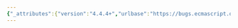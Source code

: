 ```yaml
---
{"_attributes":{"version":"4.4.4+","urlbase":"https://bugs.ecmascript.org/","maintainer":"dherman@mozilla.com"},"bug":{"bug_id":314,"creation_ts":"2012-03-16 14:44:00 -0700","short_desc":"Community Feedback on Harmony numerics","delta_ts":"2015-10-02 14:36:15 -0700","product":"Harmony","component":"Suggestions","version":"unspecified","rep_platform":"All","op_sys":"All","bug_status":"RESOLVED","resolution":"INVALID","see_also":"https://bugs.ecmascript.org/show_bug.cgi?id=309","priority":"Normal","bug_severity":"enhancement","everconfirmed":true,"reporter":{"uid":"roger.andrews","name":"Roger Andrews"},"assigned_to":{"uid":"allen","name":"Allen Wirfs-Brock"},"cc":["jens","lukeh","roger.andrews","utatane.tea"],"long_desc":[{"commentid":774,"comment_count":0,"who":{"uid":"roger.andrews","name":"Roger Andrews"},"bug_when":"2012-03-16 14:44:19 -0700","thetext":"This item is for tracking community feedback and feature requests relating to\nthe Harmony numerics, primarily Number with some crossover into Math issues (but not new Math functions -- see bug 309 for new functions)\n\nAnybody with such feedback should record it as a comment on this bug."},{"commentid":800,"comment_count":1,"who":{"uid":"roger.andrews","name":"Roger Andrews"},"bug_when":"2012-03-18 06:15:49 -0700","thetext":"Re: more constants on Number, especially EPSILON\n\nSeveral additional constants are useful when dealing with IEEE binary64 floating-point numbers like JavaScript's Number.  Most of them are special powers-of-two.\n\nRecall that binary64 numbers have:\n  1  sign bit\n  53 significand bits (including 1 unstored \"hidden\" bit which is assumed '1')\n  11 exponent bits (held biased)\nand special values in the exponent field encode NaNs, Infinities, Zeroes.\nAlso a special value in the exponent field allows \"subnormal\" numbers with reduced precision in the significand and the \"hidden\" bit is made '0', allowing graceful underflow.\n\n\nSummary Proposals:\n\nNumber.EPSILON == 2^-52\nThe difference between 1 and the smallest value >1 that is representable as \na floating-point number.\n(See below for terminology.)\n\nNumber.MAX_INTEGER == 2^53 - 1\nThe maximum integer value that can be stored in a number without losing \nprecision.\n(Technically 2^53 can be stored, but that's an anomaly, see below.)\n\nNumber.MIN_NORMAL == 2^-1022\nThe minimum positive value that can be stored as an IEEE \"normal\" number.\n(The existing Number.MIN_VALUE is a \"subnormal\".)\n\nNumber.MAX_POWTWO == 2^1023\nThe maximum power-of-two that can be stored in a number.\n\n\nNote there is some confusion in the definition of \"machine epsilon\" and \"unit roundoff\" - the definition of EPSILON above is the one we want and the one used in the C library.  More detail later.\n\nNote that it is conventional to have (2^n)-1 as the maximum for a n-bit integer.  Binary64 numbers have 53 bits of precision, so MAX_INTEGER = 2^53-1 = 9007199254740991.  Brendan Eich agrees.\n\n\nJustifications:\n\nEPSILON (defined as 2^-52) is the least-significant bit of the significand\nof a binary64 floating-point number.  Loosely speaking, all the exact value's bits below EPSILON are rounded in the significand to form the EPSILON bit.\n\nThis makes it easy to find the next larger or smaller representable number, and is generally useful.  One specific use is when comparing for approximate equality (despite rounding errors) by ignoring low order significand bits.\n\nMAX_INTEGER is useful when working with integers e.g. prime numbers, factorials, fibonacci numbers - just as MAX_VALUE is useful for full numbers.  If an integer calculation step goes over MAX_INTEGER then the final result is not exact (ignoring power-of-two factors).\n\nMIN_NORMAL is the smallest floating-point number that retains full precision.  If a calculation step goes below this number then the final result is known not to be fully significant but has underflowed (gracefully).  (If a calculation step overflows then we know about it like a punch in the face because the final result is Infinity.)  Numeric functions like ulp, nextUp, nextDown need to handle numbers below MIN_NORMAL carefully.\n\nAlso, MIN_NORMAL is useful for long-range downward scaling.  MIN_VALUE could be used for a slightly longer range, but denormalised numbers can be slower than \"normals\" on some (many?) systems.  See the scaling example below.\n\nMAX_POWTWO is the most significant bit possible in a Number.  This is useful for long-range upward scaling.  It is also useful when taking the ulp of a very large number which cannot be calculated with the usual trick due to overflow (admittedly very few people will get excited by this).\n\n\nHere's an example of scaling using MAX_POWTWO and MIN_NORMAL (many speedups are possible, this simply illustrates the technique):\n\n  // multiply x by 2^n, first taking care for large |n|\n  if (isFinite( n )) {\n    while (n > 1023  &&  1/x != 0) {\n      x *= MAX_POWTWO;\n      n -= 1023;\n    }\n    while (n < -1022  &&  x != 0) {\n      x *= MIN_NORMAL;\n      n += 1022;\n    }\n  }\n  result = x * Math.pow( 2, n );\n\n\nIf these four constants are not present you can roll your own:\n  EPSILON     = 1 / 0x10000000000000;\n  MAX_INTEGER = 0x1FFFFFFFFFFFFF;\n  MIN_NORMAL  = Number.MIN_VALUE * 0x10000000000000;\n  MAX_POWTWO  = 2 / MIN_NORMAL;"},{"commentid":802,"comment_count":2,"who":{"uid":"roger.andrews","name":"Roger Andrews"},"bug_when":"2012-03-20 02:23:12 -0700","thetext":"Re: string representation of -0\n\nThe usefulness of -0 is well-accepted, for those applications which require symmetry about an axis.  (-0 selects the side of a Branch Cut in the Complex plane, and preserves symmetry generally.)  Rightfully -0==0 for those applications which don't care.\n\nJavaScript's arithmetic and mathematical functions handle -0 perfectly.\nFor example:\n    1/-0  -> -Infinity\n    Math.sin(-0)  -> -0\n\nHowever the string representation of -0 is broken due to the definition of the 'ToString' internal function and the string representation methods Number.prototype.toString, Number.prototype.toPrecision, etc, etc.  Thus ES5 does not conform to IEEE754.  See section 9.8.1 of the ES5 Standard: \"ToString Applied to the Number Type\".\n\nOne major consequence of 'ToString' behaviour is that -0 is not preserved in a JSON string, even though the JSON syntax allows it.  Thus simply by transferring data in JSON (without any funny business) one risks a numerical error:\n    JSON.stringify( {x: -0} )  -> '{\"x\":0}'     naughty!\n    JSON.parse( '{\"x\":0}' )    -> {x: 0}\n\nAnother consequence is in the numerical conversion of a single-element Array (bizarrely):\n    +[-0]  -> 0\nbut\n    +[-N]  -> -N   for all N except 0\nOf course\n    +(-0)  -> -0\n\nThe String constructor uses 'ToString', thus:\n    String(-0)  -> \"0\"\n\nThe definitions of the Number.prototype.toString family imply in ES5 that they do not honour -0.  Why?  Implementations have conformed.\nPicking 'toFixed' as one example, thus we have the strangeness:\n    (-0).toFixed(0)  -> \"0\"\nbut\n    (-Number.MIN_VALUE).toFixed(0)  -> \"-0\"\n\n\nFor the set of Number and a suitable codomain in String,\nnote the broken symmetry:\n  'ToString' is surjective but not injective;\n  'ToNumber' is both surjective and injective.\n'ToString' and 'ToNumber' are not inverses:\n    ToNumber(\"-0\")  -> -0\nbut\n    ToString(-0)  -> \"0\"\n\n\nWould it hurt to do the string conversion of -0 right?\nWhen JavaScript's arithmetic and Math handling of -0 is perfect, why go off the rails when it comes to string conversion?"},{"commentid":803,"comment_count":3,"who":{"uid":"roger.andrews","name":"Roger Andrews"},"bug_when":"2012-03-21 05:15:16 -0700","thetext":"Re: hexadecimal exponential literals\n\nThe proposal is to allow literals in the hexadecimal exponential form, just like decimal literals, and following the C99 standard.\n\nIn ES5, hexadecimal literals (e.g. 0x123ABC) can only express moderately small integers, whereas decimal literals can express any Number (e.g. 123.456e78).  Why do hex literals discriminate against big numbers and fractions?\n\nAllowing hexadecimal exponential literals would extend the JavaScript syntax slightly and unambiguously (it would be handled as a lexeme).\n\n\nC99 introduced hexadecimal floating-point literals, see:\nhttp://publib.boulder.ibm.com/infocenter/zos/v1r12/topic/com.ibm.zos.r12.cbclx01/lit_fltpt.htm#lit_fltpt__hex_float_constants\n\nof the general form:\n   [sign]  \"0x\"  [hexdigits]  [\".\" hexdigits]  [\"p\" [sign] decdigits]\n(with the proviso that at least one significant hexdigit must appear).\n\nThe letter 'p' means \"times 2 to the power of\"; and the exponent digits are \ndecimal.  Case is ignored.  The leading sign is not actually part of the literal, but is a unary operator.\n\n(In C the exponent field must appear in order to disambiguate a trailing \n'f' = float flag, but this would not be necessary in JavaScript.)\n\n\nAdvantages of hexadecimal exponential form:\n\n1)  It brings hexadecimal literals into line with decimal literals.\n\n2)  It allows hexadecimal literals to encompass all the *finite* Numbers, just as decimal literals can.  (Hexadecimal 0x1p1024 overflows to Infinity, just like decimal 1e310.)\n\n3)  It enables numeric literals in a well-understood programmer-friendly form (i.e. hexadecimal).  And it supports those of us who think of numbers in their sign-significand-exponent form.\n\n4)  Various useful constants are easily expressed in hexadecimal exponential form.  For example:\n        EPSILON = 0x1p-52\n        MAX_POWTWO = 0x1p1023\ninstead of the messy:\n        EPSILON = 1 / 0x10000000000000\n        MAX_POWTWO = 1 / (Number.MIN_VALUE * 0x8000000000000)\nor the confusing decimal:\n        EPSILON = 2.220446049250313e-16\n        MAX_POWTWO = 8.98846567431158e+307\n\n\nNote that this is not about allowing programmers to create arbitrary bit patterns in a Number; it is simply about beefing up hexadecimal literals to the same grade as decimal literals."},{"commentid":806,"comment_count":4,"who":{"uid":"roger.andrews","name":"Roger Andrews"},"bug_when":"2012-03-23 04:55:43 -0700","thetext":"Re: new toEngineering format\n\nThe proposal is for a new numeric format:\n    Number.prototype.toEngineering( numdigits )\n\nThis is similar to the normalised 'toExponential', but the exponent is a multiple of 3 and there are 1, 2, or 3 digits before the decimal point.\nThe 'numdigits' parameter indicates the number of digits after the decimal point.\n\nThe format makes it visually and orally easy to relate a string representation of a number to SI scaling prefixes (\"mega\", \"giga\", \"nano\", etc).\nSee http://en.wikipedia.org/wiki/Scientific_notation#Engineering_notation .\n\n\nMany newer pocket calculators provide this format and it seems to be gaining \nground in formatters generally.  It is useful in engineering, say if one is \nworking with nanoseconds, milliwatts, megaohms, picofarads, etc.\n\nThe objective is to catch up with the trends in data formatting."},{"commentid":807,"comment_count":5,"who":{"uid":"roger.andrews","name":"Roger Andrews"},"bug_when":"2012-03-23 05:07:20 -0700","thetext":"Re: new toHexExponential format\n\nThe proposal is for a new numeric format:\n    Number.prototype.toHexExponential( numdigits )\n\nThe 'numdigits' parameter indicates the number of digits after the radix point.\n\nThis is similar to 'toExponential' but is in the normalised hexadecimal form instead of decimal.  See comment 3 above.\nE.g.  1.4A2p+4\nThe letter 'p' corresponds to decimal's 'e', and means \"times 2 to the power of\".\nThe *binary* exponent is represented in signed *decimal*.\nThe hex representation should probably be in lowercase to match that of 'toString(16)'.\n\nSee http://en.wikipedia.org/wiki/Hexadecimal#Hexadecimal_exponential_notation .\n\n\nGNU's printf provides this format with its %a and %A conversions.  The format represents a binary64 value in a common programmer-friendly hexadecimal form.  Note the natural match with binary64's sign-significand-exponent parts."},{"commentid":808,"comment_count":6,"who":{"uid":"roger.andrews","name":"Roger Andrews"},"bug_when":"2012-03-23 05:47:44 -0700","thetext":"Re: new Number.parseInt, and Number.parse (ala Date.parse)\n\nIf 'isNaN' and 'isFinite' are being carried over from the global namespace into 'Number', then we could take the opportunity likewise to carry 'parseFloat' and 'parseInt' for completeness:\n     isNaN       -> Number.isNaN\n     isFinite    -> Number.isFinite\n     parseInt    -> Number.parseInt\n     parseFloat  -> Number.parse\n\nThe new Number.parse should be improved to handle fractions in any base [2-36] and the hexadecimal exponential format (see comment 5 above).\nThus Number.parse would match Date.parse in parsing any string that its formatters can produce:\n     Number.parse( string, [base] )\n\nThe new Number.parse should ignore a leading \"0x\" before a hexadecimal string's digits, just like 'parseInt' does now.  E.g. \"-0x123.B4p+12\".\n\nThe new Number.parse should accept \"Inf\" as a synonym for Infinity (I believe this is recommended by IEEE 754-2008)."},{"commentid":810,"comment_count":7,"who":{"uid":"roger.andrews","name":"Roger Andrews"},"bug_when":"2012-03-23 06:03:08 -0700","thetext":"Re: hexadecimal fractions/exponentials in 'ToNumber' converter\n\nTo round out the hexadecimal facilities described in several comments above:\nthe 'ToNumber' internal function could also handle hexadecimal fractions and exponentials.  Currently 'ToNumber' only handles integers:\n      Number(\"0x12\")    -> 18\nbut   Number(\"0x12.3\")  -> NaN     // should be 18.1875"},{"commentid":824,"comment_count":8,"who":{"uid":"lukeh","name":"Luke Hoban"},"bug_when":"2012-03-28 08:07:28 -0700","thetext":"I've uploaded a new draft of proposed ES6 library extensions spec (http://wiki.ecmascript.org/doku.php?do=show&id=harmony%3Amore_math_functions).  This so far addresses the following asks from this thread:\n- Adds Number.EPSILON and Number.MAX_INTEGER\n- Adds Number.parseInt and Number.parseFloat\n\nOther topics raised here will be discussed at TC39 f2f this week."},{"commentid":846,"comment_count":9,"who":{"uid":"roger.andrews","name":"Roger Andrews"},"bug_when":"2012-03-28 17:04:07 -0700","thetext":"Re: breaking Numbers into sign-significand-exponent values\n\nNumerically, floating-point numbers are formed of a sign (s), significand (m), exponent (e), and radix (b):\n     (-1)^s * m * b^e\nwhere 1 <= m < b for a finite non-zero value.\n\nOften we want to access the s-m-e values directly: for argument reduction, or comparing for approximate equality by ignoring low order rounding error, etc.\nIn ES5 this is painful.\n\nAs an example of argument reduction, say we have an algorithm that works well in the interval [0.5,1.5], then we apply this algorithm on m/2 and fix up for the exponent e+1 to obtain best precision.\n\nNote that it is the _values_ of s-m-e that interest us, not the binary bits of whatever representation they have.\n\nHere is a table of the values of s-m-e for the five FP classes:\n  FP Class     s      m        e\n  normal:      0, 1   [ 1 , 2 )   [ −1022 , 1023 ]\n  subnormal:   0, 1   [ 1 , 2 )   [ −1074 , −1023 ]\n  zero:        0, 1   +0       −Inf\n  infinity:    0, 1   +Inf     +Inf\n  NaN:         0     NaN      NaN\n\nThe ancient C functions frexp(3) & ldexp(3) are great for getting & setting s-m-e (see also modf(3)).\n\nC's frexp/ldexp were created before 1980 -- before IEEE754.  So they are not quite the same as IEEE's logB/scaleB and split/join-type functions.\nfrexp delivers a signed significand in the interval [0.5,1) not [1,2) union 0.\nldexp is almost perfect as scaleB, if you already know e.\n\n\nTo get & set the s-m-e of a number we would like methods something like:\n   Number.prototype.getSign()   ~.getSignif()   ~.getExponent()\n   Number.prototype.setSign(s)  ~.setSignif(m)  ~.setExponent(e)\nor read-write properties on Number something like:\n   sign  signif   exponent\n\nOn setSign(s)      s must be 0 (falsy) or 1 (truthy)\nOn setExponent(e)  e must be an integer\n\nThis is similar to the Date getters & setters, which set part of a Date without affecting its other parts.  (Date being a composite of y-m-d-hh-mm-ss-fff, just as Number is a composite of s-m-e.)\n\n\nThen logB(x)    is  x.getExponent()                     or  x.exponent\nand scaleB(x,n) is  x.setExponent( x.getExponent()+n )  or  x.exponent+=n"},{"commentid":848,"comment_count":10,"who":{"uid":"roger.andrews","name":"Roger Andrews"},"bug_when":"2012-03-29 03:43:00 -0700","thetext":"(In reply to comment #9)\n> Re: breaking Numbers into sign-significand-exponent values\n\nIf the access to the sign-significand-exponent (s-m-e) of a number is not provided then we can do it ourselves, but it is lengthy, slow, and expensive.  We have to estimate the exponent and carefully fix up deviant cases.  Whereas the implementation environment has easy access to these desirable values.\n\nHere for example are logB/scaleB implemented in JavaScript with the constants MAX_POWTWO and MIN_NORMAL.\n\n++++code follows++++\n\nIEEE.logB = function (x)\n{\n  x = +x;         // guard against non-numerics\n\n  var m, e;\n  var abs = (x >= 0)? x : -x;             // don't care about -0!\n\n  // calculate the approx exponent;\n  // then fix the exponent estimate by computing the significand\n  // (also works for pow() overflow/underflow!)\n\n  e = Math.floor( Math.log( abs ) / Math.LN2 );\n\n  m = abs / Math.pow( 2, e );           // don't care about NaNs!\n  if (m >= 2)  e += 1;\n  if (m <  1)  e -= 1;\n\n  return e;\n};\n\nIEEE.scaleB = function (x,n)\n{\n  x = +x,  n = +n;     // guard against non-numerics\n\n  // handle NaN, infinities, zeroes\n\n  if (isNaN( x/x ))  return x;\n\n  // multiply x by 2^n, first taking care for large |n|\n\n  if (isFinite( n )) {\n    while (n > 1023  &&  1/x != 0) {\n      x *= MAX_POWTWO;\n      n -= 1023;\n    }\n    while (n < -1022  &&  x != 0) {\n      x *= MIN_NORMAL;\n      n += 1022;\n    }\n  }\n  return x * Math.pow( 2, n );\n};"},{"commentid":14744,"comment_count":11,"who":{"uid":"brterlso","name":"Brian Terlson"},"bug_when":"2015-10-02 14:36:15 -0700","thetext":"Bulk closing all Harmony bugs. Proposals should be tracked on GitHub. The ES wiki is completely defunct at this point."}]}}
---
```

